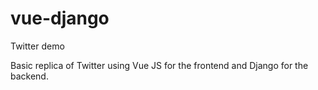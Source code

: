 # vue-django
Twitter demo


Basic replica of Twitter using Vue JS for the frontend and Django for the backend. 
